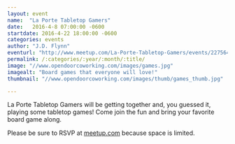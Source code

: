 ```yaml
---
layout: event
name:  "La Porte Tabletop Gamers"
date:   2016-4-8 07:00:00 -0600
startdate: 2016-4-22 18:00:00 -0600
categories: events
author: "J.D. Flynn"
eventurl: "http://www.meetup.com/La-Porte-Tabletop-Gamers/events/227564660/"
permalink: /:categories/:year/:month/:title/
image: "//www.opendoorcoworking.com/images/games.jpg"
imagealt: "Board games that everyone will love!"
thumbnail: "//www.opendoorcoworking.com/images/thumb/games_thumb.jpg"

---
```


La Porte Tabletop Gamers will be getting together and, you guessed it, playing some tabletop games!  Come join the fun and bring your favorite board game along.

Please be sure to RSVP at [meetup.com](http://www.meetup.com/La-Porte-Tabletop-Gamers/events/228617237/) because space is limited.
